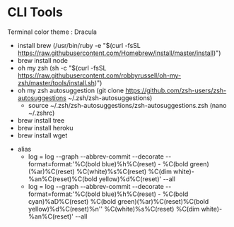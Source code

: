 # CLI Tools

Terminal color theme : Dracula

-   install brew (/usr/bin/ruby -e "\$(curl -fsSL https://raw.githubusercontent.com/Homebrew/install/master/install)")
-   brew install node
-   oh my zsh (sh -c "\$(curl -fsSL https://raw.githubusercontent.com/robbyrussell/oh-my-zsh/master/tools/install.sh)")
-   oh my zsh autosuggestion (git clone https://github.com/zsh-users/zsh-autosuggestions ~/.zsh/zsh-autosuggestions)
    -   source ~/.zsh/zsh-autosuggestions/zsh-autosuggestions.zsh (nano ~/.zshrc)
-   brew install tree
-   brew install heroku
-   brew install wget

*   alias
    -   log = log --graph --abbrev-commit --decorate --format=format:'%C(bold blue)%h%C(reset) - %C(bold green)(%ar)%C(reset) %C(white)%s%C(reset) %C(dim white)- %an%C(reset)%C(bold yellow)%d%C(reset)' --all
    -   log = log --graph --abbrev-commit --decorate --format=format:'%C(bold blue)%h%C(reset) - %C(bold cyan)%aD%C(reset) %C(bold green)(%ar)%C(reset)%C(bold yellow)%d%C(reset)%n'' %C(white)%s%C(reset) %C(dim white)- %an%C(reset)' --all
